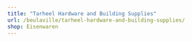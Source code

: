 ```yaml
---
title: "Tarheel Hardware and Building Supplies"
url: /beulaville/tarheel-hardware-and-building-supplies/
shop: Eisenwaren
---
```

